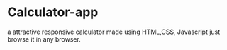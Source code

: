 # Calculator-app
a attractive responsive calculator made using HTML,CSS, Javascript
just browse it in any browser.
